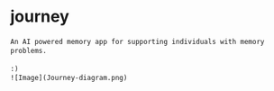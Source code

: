 # journey
    An AI powered memory app for supporting individuals with memory problems.

    :)
    ![Image](Journey-diagram.png)
    